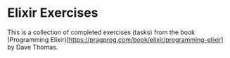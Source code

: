 # Elixir Exercises

This is a collection of completed exercises (tasks) from the book (Programming Elixir)[https://pragprog.com/book/elixir/programming-elixir] by Dave Thomas.
